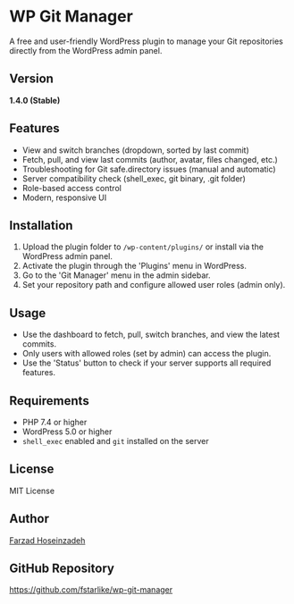 # WP Git Manager
A free and user-friendly WordPress plugin to manage your Git repositories directly from the WordPress admin panel.

## Version

**1.4.0 (Stable)**

## Features

- View and switch branches (dropdown, sorted by last commit)
- Fetch, pull, and view last commits (author, avatar, files changed, etc.)
- Troubleshooting for Git safe.directory issues (manual and automatic)
- Server compatibility check (shell_exec, git binary, .git folder)
- Role-based access control
- Modern, responsive UI

## Installation

1. Upload the plugin folder to `/wp-content/plugins/` or install via the WordPress admin panel.
2. Activate the plugin through the 'Plugins' menu in WordPress.
3. Go to the 'Git Manager' menu in the admin sidebar.
4. Set your repository path and configure allowed user roles (admin only).

## Usage

- Use the dashboard to fetch, pull, switch branches, and view the latest commits.
- Only users with allowed roles (set by admin) can access the plugin.
- Use the 'Status' button to check if your server supports all required features.

## Requirements

- PHP 7.4 or higher
- WordPress 5.0 or higher
- `shell_exec` enabled and `git` installed on the server

## License

MIT License

## Author

[Farzad Hoseinzadeh](https://www.linkedin.com/in/fstarlike/)

## GitHub Repository
https://github.com/fstarlike/wp-git-manager